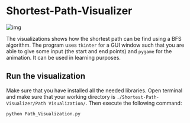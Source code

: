 # Shortest-Path-Visualizer
![img](https://raw.githubusercontent.com/andrei811/Shortest-Path-Visualizer/master/img.jpg)

The visualizations shows how the shortest path can be find using a BFS algorithm. The program uses `tkinter` for a GUI window such that you are able to give some input (the start and end points) and `pygame` for the animation. It can be used in learning purposes.

## Run the visualization
Make sure that you have installed all the needed libraries. Open terminal and make sure that your working directory is `./Shortest-Path-Visualizer/Path Visualization/`. Then execute the following command:
```
python Path_Visualization.py
```

